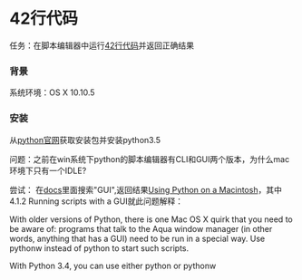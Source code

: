 # 42行代码

任务：在脚本编辑器中运行[42行代码](http://wiki.woodpecker.org.cn/moin/ZqQuickIntoPy)并返回正确结果


### 背景
系统环境：OS X 10.10.5


### 安装
从[python官网](https://www.python.org/downloads/)获取安装包并安装python3.5

问题：之前在win系统下python的脚本编辑器有CLI和GUI两个版本，为什么mac环境下只有一个IDLE?

尝试：
在[docs](https://docs.python.org/3/)里面搜索"GUI",返回结果[Using Python on a Macintosh](https://docs.python.org/3/using/mac.html?highlight=gui)，其中4.1.2 Running scripts with a GUI就此问题解释：

With older versions of Python, there is one Mac OS X quirk that you need to be aware of: programs that talk to the Aqua window manager (in other words, anything that has a GUI) need to be run in a special way. Use pythonw instead of python to start such scripts.

With Python 3.4, you can use either python or pythonw


 
